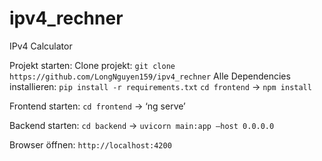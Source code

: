 # ipv4_rechner
IPv4 Calculator

Projekt starten:
Clone projekt: `git clone https://github.com/LongNguyen159/ipv4_rechner`
Alle Dependencies installieren:
`pip install -r requirements.txt`
`cd frontend` -> `npm install`

Frontend starten: `cd frontend` -> ‘ng serve’

Backend starten: `cd backend` -> `uvicorn main:app –host 0.0.0.0`

Browser öffnen: `http://localhost:4200`
